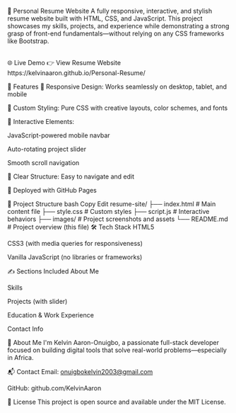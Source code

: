 💼 Personal Resume Website
A fully responsive, interactive, and stylish resume website built with HTML, CSS, and JavaScript. This project showcases my skills, projects, and experience while demonstrating a strong grasp of front-end fundamentals—without relying on any CSS frameworks like Bootstrap.

<br>
🌐 Live Demo
👉 View Resume Website
https://kelvinaaron.github.io/Personal-Resume/

📸 Features
📱 Responsive Design: Works seamlessly on desktop, tablet, and mobile

🎨 Custom Styling: Pure CSS with creative layouts, color schemes, and fonts

🎯 Interactive Elements:

JavaScript-powered mobile navbar

Auto-rotating project slider

Smooth scroll navigation

🧠 Clear Structure: Easy to navigate and edit

🚀 Deployed with GitHub Pages

📁 Project Structure
bash
Copy
Edit
resume-site/
├── index.html        # Main content file
├── style.css         # Custom styles
├── script.js         # Interactive behaviors
├── images/           # Project screenshots and assets
└── README.md         # Project overview (this file)
🛠️ Tech Stack
HTML5

CSS3 (with media queries for responsiveness)

Vanilla JavaScript (no libraries or frameworks)

✍️ Sections Included
About Me

Skills

Projects (with slider)

Education & Work Experience

Contact Info


👤 About Me
I'm Kelvin Aaron-Onuigbo, a passionate full-stack developer focused on building digital tools that solve real-world problems—especially in Africa.

📬 Contact
Email: onuigbokelvin2003@gmail.com

GitHub: github.com/KelvinAaron


📌 License
This project is open source and available under the MIT License.

